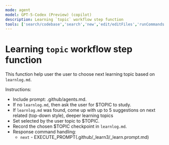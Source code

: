 ```yaml
---
mode: agent
model: GPT-5-Codex (Preview) (copilot)
description: Learning `topic` workflow step function
tools: ['search/codebase','search','new','edit/editFiles','runCommands','runTasks','problems','changes','vscodeAPI','openSimpleBrowser','fetch','githubRepo','extensions']
---
```


# Learning `topic` workflow step function

This function help user the user to choose next learning topic based on `learnlog.md`.

Instructions:
- Include prompt: .github/agents.md.
- If no `learnlog.md`, then ask the user for $TOPIC to study.
- If `learnlog.md` was found, come up with up to 5 suggestions on next related (top-down style), deeper learning topics
- Set selected by the user topic to $TOPIC.
- Record the chosen $TOPIC checkpoint in `learnlog.md`.
- Response command handling:
     - `next` - EXECUTE_PROMPT(.github/_learn3/_learn.prompt.md)